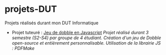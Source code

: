 
# projets-DUT
Projets réalisés durant mon DUT Informatique

 - Projet tuteuré : [Jeu de dobble en Javascript](ptut/)
 *Projet réalisé durant 3 semestre (S2-S4) par groupe de 4 étudiant. 
 Création d'un jeu de Dobble open-source et entièrement personnalisable.
 Utilisation de la librairie JS : PDFMake*



